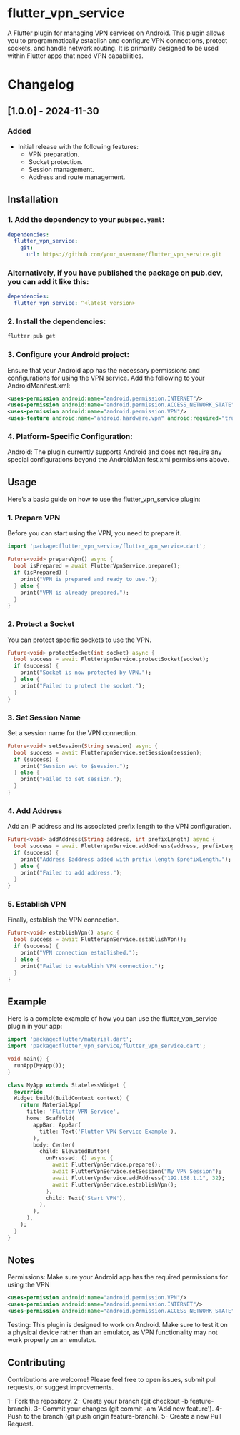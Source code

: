 # flutter_vpn_service

A Flutter plugin for managing VPN services on Android. This plugin allows you to programmatically establish and configure VPN connections, protect sockets, and handle network routing. It is primarily designed to be used within Flutter apps that need VPN capabilities.

# Changelog

## [1.0.0] - 2024-11-30

### Added

- Initial release with the following features:
  - VPN preparation.
  - Socket protection.
  - Session management.
  - Address and route management.

## Installation

### 1. Add the dependency to your `pubspec.yaml`:

```yaml
dependencies:
  flutter_vpn_service:
    git:
      url: https://github.com/your_username/flutter_vpn_service.git
```

### Alternatively, if you have published the package on pub.dev, you can add it like this:

```yaml
dependencies:
  flutter_vpn_service: ^<latest_version>
```

### 2. Install the dependencies:

```bash
flutter pub get
```

### 3. Configure your Android project:

Ensure that your Android app has the necessary permissions and configurations for using the VPN service. Add the following to your AndroidManifest.xml:

```xml
<uses-permission android:name="android.permission.INTERNET"/>
<uses-permission android:name="android.permission.ACCESS_NETWORK_STATE"/>
<uses-permission android:name="android.permission.VPN"/>
<uses-feature android:name="android.hardware.vpn" android:required="true"/>
```

### 4. Platform-Specific Configuration:

Android: The plugin currently supports Android and does not require any special configurations beyond the AndroidManifest.xml permissions above.

## Usage

Here’s a basic guide on how to use the flutter_vpn_service plugin:

### 1. Prepare VPN

Before you can start using the VPN, you need to prepare it.

```dart
import 'package:flutter_vpn_service/flutter_vpn_service.dart';

Future<void> prepareVpn() async {
  bool isPrepared = await FlutterVpnService.prepare();
  if (isPrepared) {
    print("VPN is prepared and ready to use.");
  } else {
    print("VPN is already prepared.");
  }
}
```

### 2. Protect a Socket

You can protect specific sockets to use the VPN.

```dart
Future<void> protectSocket(int socket) async {
  bool success = await FlutterVpnService.protectSocket(socket);
  if (success) {
    print("Socket is now protected by VPN.");
  } else {
    print("Failed to protect the socket.");
  }
}
```

### 3. Set Session Name

Set a session name for the VPN connection.

```dart
Future<void> setSession(String session) async {
  bool success = await FlutterVpnService.setSession(session);
  if (success) {
    print("Session set to $session.");
  } else {
    print("Failed to set session.");
  }
}
```

### 4. Add Address

Add an IP address and its associated prefix length to the VPN configuration.

```dart
Future<void> addAddress(String address, int prefixLength) async {
  bool success = await FlutterVpnService.addAddress(address, prefixLength);
  if (success) {
    print("Address $address added with prefix length $prefixLength.");
  } else {
    print("Failed to add address.");
  }
}
```

### 5. Establish VPN

Finally, establish the VPN connection.

```dart
Future<void> establishVpn() async {
  bool success = await FlutterVpnService.establishVpn();
  if (success) {
    print("VPN connection established.");
  } else {
    print("Failed to establish VPN connection.");
  }
}
```

## Example

Here is a complete example of how you can use the flutter_vpn_service plugin in your app:

```dart
import 'package:flutter/material.dart';
import 'package:flutter_vpn_service/flutter_vpn_service.dart';

void main() {
  runApp(MyApp());
}

class MyApp extends StatelessWidget {
  @override
  Widget build(BuildContext context) {
    return MaterialApp(
      title: 'Flutter VPN Service',
      home: Scaffold(
        appBar: AppBar(
          title: Text('Flutter VPN Service Example'),
        ),
        body: Center(
          child: ElevatedButton(
            onPressed: () async {
              await FlutterVpnService.prepare();
              await FlutterVpnService.setSession("My VPN Session");
              await FlutterVpnService.addAddress("192.168.1.1", 32);
              await FlutterVpnService.establishVpn();
            },
            child: Text('Start VPN'),
          ),
        ),
      ),
    );
  }
}
```

## Notes

Permissions: Make sure your Android app has the required permissions for using the VPN

```xml
<uses-permission android:name="android.permission.VPN"/>
<uses-permission android:name="android.permission.INTERNET"/>
<uses-permission android:name="android.permission.ACCESS_NETWORK_STATE"/>
```

Testing: This plugin is designed to work on Android. Make sure to test it on a physical device rather than an emulator, as VPN functionality may not work properly on an emulator.

## Contributing

Contributions are welcome! Please feel free to open issues, submit pull requests, or suggest improvements.

1- Fork the repository.
2- Create your branch (git checkout -b feature-branch).
3- Commit your changes (git commit -am 'Add new feature').
4- Push to the branch (git push origin feature-branch).
5- Create a new Pull Request.
